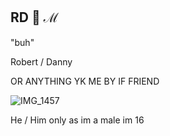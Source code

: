 ## RD 🖤 ℳ

"buh"

Robert / Danny

OR ANYTHING YK ME BY IF FRIEND

![IMG_1457](https://github.com/user-attachments/assets/e01858a8-fcd4-4743-b08c-5d08b2133960)

He / Him only as im a male
im 16
